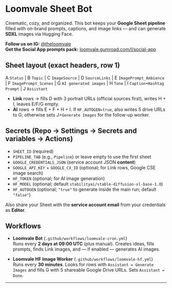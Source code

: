 # Loomvale Sheet Bot

Cinematic, cozy, and organized. This bot keeps your **Google Sheet pipeline** filled with on-brand prompts, captions, and image links — and can generate **SDXL** images via Hugging Face.

**Follow us on IG:** [@theloomvale](https://instagram.com/theloomvale)  
**Get the Social App prompts pack:** [loomvale.gumroad.com/l/social-app](https://loomvale.gumroad.com/l/social-app)

## Sheet layout (exact headers, row 1)

A `Status` | B `Topic` | C `ImageSource` | D `SourceLinks` | E `ImagePrompt_Ambience` | F `ImagePrompt_Scenes` | G `AI generated images` | H `Tone` | I `Caption+Hashtag Prompt` | J `Assistant`

- **Link** rows → fills D with 3 portrait URLs (official sources first), writes H + I, leaves E/F/G empty.
- **AI** rows → fills E + F + H + I. If `HF_AUTOGEN=true`, also writes 5 drive URLs to G; otherwise sets J=`Generate Images` for the follow-up worker.

## Secrets (Repo → Settings → Secrets and variables → Actions)

- `SHEET_ID` (required)
- `PIPELINE_TAB` (e.g., `Pipeline`) or leave empty to use the first sheet
- `GOOGLE_CREDENTIALS_JSON` (service account JSON **content**)
- `GOOGLE_API_KEY` + `GOOGLE_CX_ID` (optional; for Link rows, Google CSE image search)
- `HF_TOKEN` (optional; for AI image generation)
- `HF_MODEL` (optional; default `stabilityai/stable-diffusion-xl-base-1.0`)
- `HF_AUTOGEN` (optional; `"true"` to generate inside the main run; default `"false"`)

Also share your Sheet with the **service account email** from your credentials as **Editor**.

## Workflows

- **Loomvale Bot** (`.github/workflows/loomvale-cron.yml`)  
  Runs every **2 days at 09:00 UTC** (plus manual). Creates ideas, fills prompts, finds Link images, and — if enabled — generates AI images.

- **Loomvale HF Image Worker** (`.github/workflows/loomvale-hf.yml`)  
  Runs every **30 minutes**. Looks for rows with `Assistant = Generate Images` and fills G with 5 shareable Google Drive URLs. Sets `Assistant = Done`.

---
